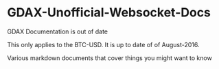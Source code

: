 # GDAX-Unofficial-Websocket-Docs
GDAX Documentation is out of date

This only applies to the BTC-USD. It is up to date of of August-2016.

Various markdown documents that cover things you might want to know
